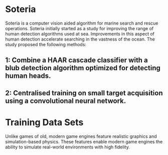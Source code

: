 # Soteria
Soteria is a computer vision aided algorithm for marine search and rescue operations. Soteria initially started as a study for improving the range of human detection algorithms used at sea. Improvements in this aspect of human detection accelerate searching in the vastness of the ocean. The study proposed the following methods:

## 1: Combine a HAAR cascade classifier with a blub detection algorithm optimized for detecting human heads.

## 2: Centralised training on small target acquisition using a convolutional neural network. 

# Training Data Sets
Unlike games of old, modern game engines feature realistic graphics and simulation-based physics. These features enable modern game engines the ability to simulate real-world environments with high fidelity.
